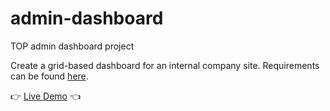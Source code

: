 # admin-dashboard
TOP admin dashboard project

Create a grid-based dashboard for an internal company site. Requirements can be found [here](https://www.theodinproject.com/lessons/node-path-intermediate-html-and-css-admin-dashboard).


👉 [Live Demo](https://marlatte.github.io/admin-dashboard/) 👈